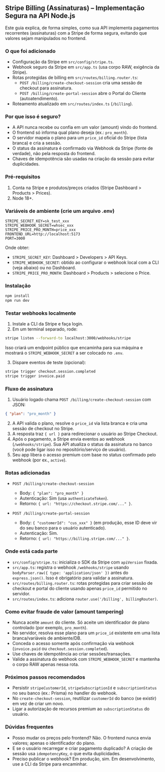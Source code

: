 ## Stripe Billing (Assinaturas) – Implementação Segura na API Node.js

Este guia explica, de forma simples, como sua API implementa pagamentos recorrentes (assinaturas) com a Stripe de forma segura, evitando que valores sejam manipulados no frontend.

### O que foi adicionado

- Configuração da Stripe em `src/config/stripe.ts`.
- Webhook seguro da Stripe em `src/app.ts` (usa corpo RAW, exigência da Stripe).
- Rotas protegidas de billing em `src/routes/billing.router.ts`:
  - `POST /billing/create-checkout-session` cria uma sessão de checkout para assinatura.
  - `POST /billing/create-portal-session` abre o Portal do Cliente (autoatendimento).
- Roteamento atualizado em `src/routes/index.ts` (`/billing`).

### Por que isso é seguro?

- A API nunca recebe ou confia em um valor (amount) vindo do frontend.
- O frontend só informa qual plano deseja (ex.: `pro_month`).
- O servidor mapeia o plano para um `price_id` oficial do Stripe (lista branca) e cria a sessão.
- O status da assinatura é confirmado via Webhook da Stripe (fonte de verdade), não pela resposta do frontend.
- Chaves de idempotência são usadas na criação da sessão para evitar duplicidades.

### Pré-requisitos

1. Conta na Stripe e produtos/preços criados (Stripe Dashboard > Products > Prices).
2. Node 18+.

### Variáveis de ambiente (crie um arquivo .env)

```
STRIPE_SECRET_KEY=sk_test_xxx
STRIPE_WEBHOOK_SECRET=whsec_xxx
STRIPE_PRICE_PRO_MONTH=price_xxx
FRONTEND_URL=http://localhost:5173
PORT=3000
```

Onde obter:

- `STRIPE_SECRET_KEY`: Dashboard > Developers > API Keys.
- `STRIPE_WEBHOOK_SECRET`: obtido ao configurar o webhook local com a CLI (veja abaixo) ou no Dashboard.
- `STRIPE_PRICE_PRO_MONTH`: Dashboard > Products > selecione o Price.

### Instalação

```bash
npm install
npm run dev
```

### Testar webhooks localmente

1. Instale a CLI da Stripe e faça login.
2. Em um terminal separado, rode:

```bash
stripe listen --forward-to localhost:3000/webhooks/stripe
```

Isso criará um endpoint público que encaminha para sua máquina e mostrará o `STRIPE_WEBHOOK_SECRET` a ser colocado no `.env`.

3. Dispare eventos de teste (opcional):

```bash
stripe trigger checkout.session.completed
stripe trigger invoice.paid
```

### Fluxo de assinatura

1. Usuário logado chama `POST /billing/create-checkout-session` com JSON:

```json
{ "plan": "pro_month" }
```

2. A API valida o plano, resolve o `price_id` via lista branca e cria uma sessão de checkout no Stripe.
3. A resposta traz `{ url }` para redirecionar o usuário ao Stripe Checkout.
4. Após o pagamento, a Stripe envia eventos ao webhook (`/webhooks/stripe`). Sua API atualiza o status da assinatura no banco (você pode ligar isso no repositório/serviço de usuário).
5. Seu app libera o acesso premium com base no status confirmado pelo webhook (por ex., `active`).

### Rotas adicionadas

- `POST /billing/create-checkout-session`
  - Body: `{ "plan": "pro_month" }`
  - Autenticação: Sim (usa `authenticateToken`).
  - Retorno: `{ url: "https://checkout.stripe.com/..." }`.

- `POST /billing/create-portal-session`
  - Body: `{ "customerId": "cus_xxx" }` (em produção, esse ID deve vir do seu banco para o usuário autenticado).
  - Autenticação: Sim.
  - Retorno: `{ url: "https://billing.stripe.com/..." }`.

### Onde está cada parte

- `src/config/stripe.ts`: inicializa o SDK da Stripe com `apiVersion` fixada.
- `src/app.ts`: registra o webhook `/webhooks/stripe` usando `bodyParser.raw({ type: 'application/json' })` antes do `express.json()`. Isso é obrigatório para validar a assinatura.
- `src/routes/billing.router.ts`: rotas protegidas para criar sessão de checkout e portal do cliente usando apenas `price_id` permitido no servidor.
- `src/routes/index.ts`: adiciona `router.use('/billing', billingRouter)`.

### Como evitar fraude de valor (amount tampering)

- Nunca aceite `amount` do cliente. Só aceite um identificador de plano controlado (por exemplo, `pro_month`).
- No servidor, resolva esse plano para um `price_id` existente em uma lista branca/variáveis de ambiente/DB.
- Conceda o acesso somente após confirmação via webhook (`invoice.paid` ou `checkout.session.completed`).
- Use chaves de idempotência ao criar sessões/transações.
- Valide a assinatura do webhook com `STRIPE_WEBHOOK_SECRET` e mantenha o corpo RAW apenas nessa rota.

### Próximos passos recomendados

- Persistir `stripeCustomerId`, `stripeSubscriptionId` e `subscriptionStatus` no seu banco (ex.: Prisma) no handler do webhook.
- No `create-checkout-session`, reutilizar `customerId` do banco (se existir) em vez de criar um novo.
- Ligar a autorização de recursos premium ao `subscriptionStatus` do usuário.

### Dúvidas frequentes

- Posso mudar os preços pelo frontend? Não. O frontend nunca envia valores; apenas o identificador do plano.
- E se o usuário recarregar e criar pagamento duplicado? A criação de sessão usa `idempotencyKey`, o que evita duplicidades.
- Preciso publicar o webhook? Em produção, sim. Em desenvolvimento, use a CLI da Stripe para encaminhar.

